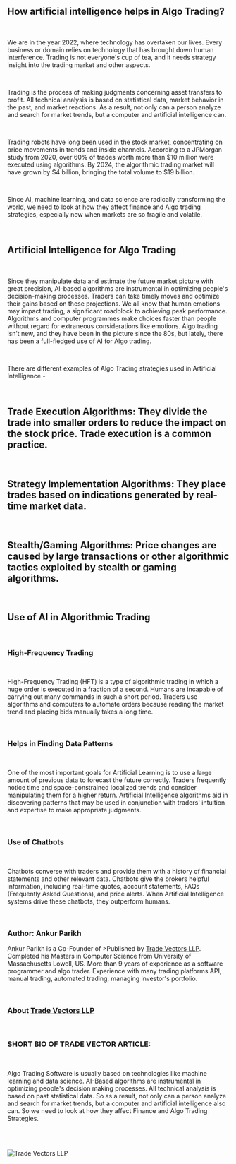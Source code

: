 ## How artificial intelligence helps in Algo Trading?

<br/>

We are in the year 2022, where technology has overtaken our lives. Every business or domain relies on technology that has brought down human interference. Trading is not everyone's cup of tea, and it needs strategy insight into the trading market and other aspects.

<br/>

Trading is the process of making judgments concerning asset transfers to profit. All technical analysis is based on statistical data, market behavior in the past, and market reactions. As a result, not only can a person analyze and search for market trends, but a computer and artificial intelligence can.

<br/>

Trading robots have long been used in the stock market, concentrating on price movements in trends and inside channels. According to a JPMorgan study from 2020, over 60% of trades worth more than $10 million were executed using algorithms. By 2024, the algorithmic trading market will have grown by $4 billion, bringing the total volume to $19 billion.

<br/>

Since AI, machine learning, and data science are radically transforming the world, we need to look at how they affect finance and Algo trading strategies, especially now when markets are so fragile and volatile.

<br/>

## Artificial Intelligence for Algo Trading

<br/>

Since they manipulate data and estimate the future market picture with great precision, AI-based algorithms are instrumental in optimizing people's decision-making processes. Traders can take timely moves and optimize their gains based on these projections. We all know that human emotions may impact trading, a significant roadblock to achieving peak performance. Algorithms and computer programmes make choices faster than people without regard for extraneous considerations like emotions. Algo trading isn’t new, and they have been in the picture since the 80s, but lately, there has been a full-fledged use of AI for Algo trading.

<br/>

There are different examples of Algo Trading strategies used in Artificial Intelligence -

<br/>
 
## Trade Execution Algorithms: They divide the trade into smaller orders to reduce the impact on the stock price. Trade execution is a common practice.

<br/>

## Strategy Implementation Algorithms: They place trades based on indications generated by real-time market data.

<br/>

## Stealth/Gaming Algorithms: Price changes are caused by large transactions or other algorithmic tactics exploited by stealth or gaming algorithms.

<br/>

## Use of AI in Algorithmic Trading

<br/>

### High-Frequency Trading

<br/>

High-Frequency Trading (HFT) is a type of algorithmic trading in which a huge order is executed in a fraction of a second. Humans are incapable of carrying out many commands in such a short period. Traders use algorithms and computers to automate orders because reading the market trend and placing bids manually takes a long time.

<br/>

### Helps in Finding Data Patterns

<br/>

One of the most important goals for Artificial Learning is to use a large amount of previous data to forecast the future correctly. Traders frequently notice time and space-constrained localized trends and consider manipulating them for a higher return. Artificial Intelligence algorithms aid in discovering patterns that may be used in conjunction with traders' intuition and expertise to make appropriate judgments.

<br/>

### Use of Chatbots

<br/>

Chatbots converse with traders and provide them with a history of financial statements and other relevant data. Chatbots give the brokers helpful information, including real-time quotes, account statements, FAQs (Frequently Asked Questions), and price alerts. When Artificial Intelligence systems drive these chatbots, they outperform humans.

<br/>

### Author: Ankur Parikh
Ankur Parikh is a Co-Founder of >Published by [Trade Vectors LLP](https://www.tradevectors.com "Algo Trading Solutions"). Completed his Masters in Computer Science from University of Massachusetts Lowell, US. More than 9 years of experience as a software programmer and algo trader. Experience with many trading platforms API, manual trading, automated trading, managing investor's portfolio.

<br/>

### About [Trade Vectors LLP](https://www.tradevectors.com "Algo Trading Solutions")

<br/>

 
### SHORT BIO OF TRADE VECTOR ARTICLE:

<br/>

Algo Trading Software is usually based on technologies like machine learning and data science. AI-Based algorithms are instrumental in optimizing people's decision making processes. All technical analysis is based on past statistical data. So as a result, not only can a person analyze and search for market trends, but a computer and artificial intelligence also can. So we need to look at how they affect Finance and Algo Trading Strategies.

<br/>
<br/>

<!-- Images -->
![Trade Vectors LLP](https://tradevectors.com/img/logo.png)

